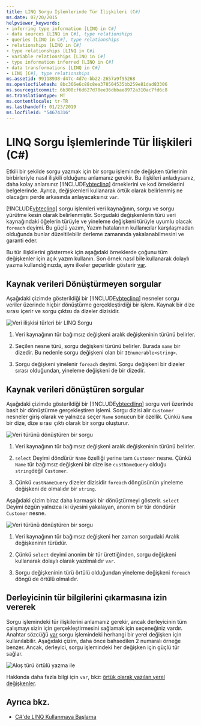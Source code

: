 ```yaml
---
title: LINQ Sorgu İşlemlerinde Tür İlişkileri (C#)
ms.date: 07/20/2015
helpviewer_keywords:
- inferring type information [LINQ in C#]
- data sources [LINQ in C#], type relationships
- queries [LINQ in C#], type relationships
- relationships [LINQ in C#]
- type relationships [LINQ in C#]
- variable relationships [LINQ in C#]
- type information inferred [LINQ in C#]
- data transformations [LINQ in C#]
- LINQ [C#], type relationships
ms.assetid: 99118938-d47c-4d7e-bb22-2657a9f95268
ms.openlocfilehash: 8bc366e6c88c8ea378504535bb259e81dad83306
ms.sourcegitcommit: 6b308cf6d627d78ee36dbbae8972a310ac7fd6c8
ms.translationtype: MT
ms.contentlocale: tr-TR
ms.lasthandoff: 01/23/2019
ms.locfileid: "54674316"
---
```

# <a name="type-relationships-in-linq-query-operations-c"></a>LINQ Sorgu İşlemlerinde Tür İlişkileri (C#)
Etkili bir şekilde sorgu yazmak için bir sorgu işleminde değişken türlerinin birbirleriyle nasıl ilişkili olduğunu anlamanız gerekir. Bu ilişkileri anladıysanız, daha kolay anlarsınız [!INCLUDE[vbteclinq](~/includes/vbteclinq-md.md)] örneklerini ve kod örneklerini belgelerinde. Ayrıca, değişkenleri kullanarak örtük olarak belirlenmiş ne olacağını perde arkasında anlayacaksınız `var`.  
  
 [!INCLUDE[vbteclinq](~/includes/vbteclinq-md.md)] sorgu işlemleri veri kaynağının, sorgu ve sorgu yürütme kesin olarak belirlenmiştir. Sorgudaki değişkenlerin türü veri kaynağındaki öğelerin türüyle ve yineleme değişkeni türüyle uyumlu olacak `foreach` deyimi. Bu güçlü yazım, Yazım hatalarının kullanıcılar karşılaşmadan olduğunda bunlar düzeltilebilir derleme zamanında yakalanabilmesini ve garanti eder.  
  
 Bu tür ilişkilerini göstermek için aşağıdaki örneklerde çoğunu tüm değişkenler için açık yazım kullanın. Son örnek nasıl bile kullanarak dolaylı yazma kullandığınızda, aynı ilkeler geçerlidir gösterir [var](../../../../csharp/language-reference/keywords/var.md).  
  
## <a name="queries-that-do-not-transform-the-source-data"></a>Kaynak verileri Dönüştürmeyen sorgular  
 Aşağıdaki çizimde gösterildiği bir [!INCLUDE[vbteclinq](~/includes/vbteclinq-md.md)] nesneler sorgu veriler üzerinde hiçbir dönüştürme gerçekleştirdiği bir işlem. Kaynak bir dize sırası içerir ve sorgu çıktısı da dizeler dizisidir.  
  
 ![Veri ilişkisi türleri bir LINQ Sorgu](../../../../csharp/programming-guide/concepts/linq/media/linq_flow1.png "LINQ_flow1")  
  
1.  Veri kaynağının tür bağımsız değişkeni aralık değişkeninin türünü belirler.  
  
2.  Seçilen nesne türü, sorgu değişkeni türünü belirler. Burada `name` bir dizedir. Bu nedenle sorgu değişkeni olan bir `IEnumerable<string>`.  
  
3.  Sorgu değişkeni yinelenir `foreach` deyimi. Sorgu değişkeni bir dizeler sırası olduğundan, yineleme değişkeni de bir dizedir.  
  
## <a name="queries-that-transform-the-source-data"></a>Kaynak verileri dönüştüren sorgular  
 Aşağıdaki çizimde gösterildiği bir [!INCLUDE[vbtecdlinq](~/includes/vbtecdlinq-md.md)] sorgu veri üzerinde basit bir dönüştürme gerçekleştiren işlemi. Sorgu dizisi alır `Customer` nesneler giriş olarak ve yalnızca seçer `Name` sonucun bir özellik. Çünkü `Name` bir dize, dize sırası çıktı olarak bir sorgu oluşturur.  
  
 ![Veri türünü dönüştüren bir sorgu](../../../../csharp/programming-guide/concepts/linq/media/linq_flow2.png "LINQ_flow2")  
  
1.  Veri kaynağının tür bağımsız değişkeni aralık değişkeninin türünü belirler.  
  
2.  `select` Deyimi döndürür `Name` özelliği yerine tam `Customer` nesne. Çünkü `Name` tür bağımsız değişkeni bir dize ise `custNameQuery` olduğu `string`değil `Customer`.  
  
3.  Çünkü `custNameQuery` dizeler dizisidir `foreach` döngüsünün yineleme değişkeni de olmalıdır bir `string`.  
  
 Aşağıdaki çizim biraz daha karmaşık bir dönüştürmeyi gösterir. `select` Deyimi özgün yalnızca iki üyesini yakalayan, anonim bir tür döndürür `Customer` nesne.  
  
 ![Veri türünü dönüştüren bir sorgu](../../../../csharp/programming-guide/concepts/linq/media/linq_flow3.png "LINQ_flow3")  
  
1.  Veri kaynağının tür bağımsız değişkeni her zaman sorgudaki Aralık değişkeninin türüdür.  
  
2.  Çünkü `select` deyimi anonim bir tür ürettiğinden, sorgu değişkeni kullanarak dolaylı olarak yazılmalıdır `var`.  
  
3.  Sorgu değişkeninin türü örtülü olduğundan yineleme değişkeni `foreach` döngü de örtülü olmalıdır.  
  
## <a name="letting-the-compiler-infer-type-information"></a>Derleyicinin tür bilgilerini çıkarmasına izin vererek  
 Sorgu işlemindeki tür ilişkilerini anlamanız gerekir, ancak derleyicinin tüm çalışmayı sizin için gerçekleştirmesini sağlamak için seçeneğiniz vardır. Anahtar sözcüğü [var](../../../../csharp/language-reference/keywords/var.md) sorgu işlemindeki herhangi bir yerel değişken için kullanılabilir. Aşağıdaki çizim, daha önce bahsedilen 2 numaralı örneğe benzer. Ancak, derleyici, sorgu işlemindeki her değişken için güçlü tür sağlar.  
  
 ![Akış türü örtülü yazma ile](../../../../csharp/programming-guide/concepts/linq/media/linq_flow4.png "LINQ_flow4")  
  
 Hakkında daha fazla bilgi için `var`, bkz: [örtük olarak yazılan yerel değişkenler](../../../../csharp/programming-guide/classes-and-structs/implicitly-typed-local-variables.md).  
  
## <a name="see-also"></a>Ayrıca bkz.

- [C#'de LINQ Kullanmaya Başlama](../../../../csharp/programming-guide/concepts/linq/getting-started-with-linq.md)
